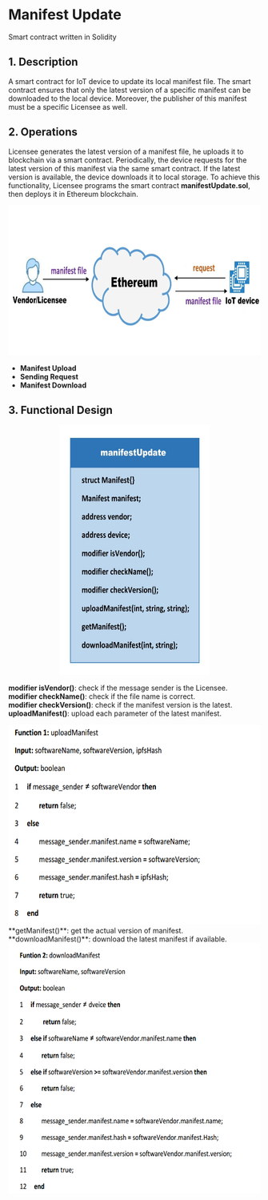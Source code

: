 # Manifest Update
Smart contract written in Solidity

## 1. Description
A smart contract for IoT device to update its local manifest file. The smart contract ensures that only the latest version of a specific manifest can be downloaded to the local device. Moreover, the publisher of this manifest must be a specific Licensee as well.  

## 2. Operations
Licensee generates the latest version of a manifest file, he uploads it to blockchain via a smart contract. Periodically, the device requests for the latest version of this manifest via the same smart contract. If the latest version is available, the device downloads it to local storage. To achieve this functionality, Licensee programs the smart contract **manifestUpdate.sol**, then deploys it in Ethereum blockchain.
<div align=center><img width="600" height="300" src="https://github.com/zhilin963/manifest-update/blob/main/IMG/framework.jpg" />  </div>  

* **Manifest Upload**
* **Sending Request**
* **Manifest Download**

## 3. Functional Design
<div align=center><img width="300" height="500" src="https://github.com/zhilin963/manifest-update/blob/main/IMG/contract2.jpg" />  </div>  

**modifier isVendor()**: check if the message sender is the Licensee.  
**modifier checkName()**: check if the file name is correct.  
**modifier checkVersion()**: check if the manifest version is the latest.  
**uploadManifest()**: upload each parameter of the latest manifest.  
 <div align=center><img width="600" height="400" src="https://github.com/zhilin963/manifest-update/blob/main/IMG/function1.png" />  </div>   
**getManifest()**: get the actual version of manifest.  
**downloadManifest()**: download the latest manifest if available.  
<div align=center><img width="600" height="500" src="https://github.com/zhilin963/manifest-update/blob/main/IMG/function2.png" />  </div>    
